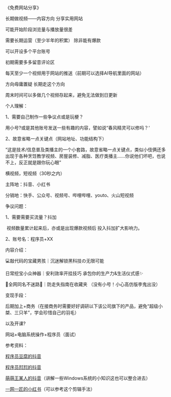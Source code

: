 
《免费网站分享》


长期做视频——内容方向 分享实用网站



可能开始阶段浏览量与播放量很差

需要长期运营（至少半年的积累） 除非能有爆款

可以开设多个平台账号

初期需要多多留意评论区

每天至少一个视频用于网站的推送（前期可以选择AI导航里面的网站）

方向毋庸置疑 长期走这个方向

周末时间可以多做几个视频存起来，避免无法做到日更新





个人理解：

1、需要自己制作一些争议点或是玩梗？

​	用小号?或是其他账号发送一些有趣的内容，譬如说“春风精灵可以修吗？‘

2、故意省略一点关键点（网站地址、功能结构下）

“这是技术/信息普及类播主的一个小套路，故意省略一点关键点，类似小伎俩还多出现于各种烹饪教学视频、房屋装修、减脂、医疗类播主……你说他们坏吧，也说不上，反正就是跟你玩心眼”



横视频，短视频（30秒之内）

主阵地：抖音、小红书

分销地：快手、公众号、视频号、哔哩哔哩、youto、火山短视频






争议问题：

1、需要需要买流量？抖加

​	视频数量累计起来后，亦或是出现爆款视频后 投入抖加扩大影响力。

2、账号名：程序员+XX




内容介绍：

💻敲代码的宝藏男孩｜沉迷解锁黑科技の无限可能

日常挖宝小众神器｜安利效率开挂技巧
承包你的生产力&生活仪式感✨

🚨全网同名不迷路👣｜防走失指南在收藏夹
（没有小号！小心高仿版李鬼出没）


变现手段：

后期加上+商务（在接商务时需要好好调研以下该公司旗下的产品，避免“超级小桀、三只羊”，学会珍惜自己的羽毛）


以及开课?


网站+电脑系统操作+程序员（面试）



参考资料：

[程序员豆腐的抖音](https://www.douyin.com/user/MS4wLjABAAAA5ouSO6eKn3rNuN31WZNCLAOueFgtKwBv5aM-znWcT84?from_tab_name=main&vid=7482209616932228403)

[程序员怼怼的抖音](https://www.douyin.com/user/MS4wLjABAAAA5KdjklhpiQe76oznjwjEeNQAszeYz5hfQ7gqOFdi5iYBx8-v9BGK2BKpfpYztoEG?from_tab_name=main)

[萌萌王某人的抖音](https://www.douyin.com/?vid=7502390687195745576&recommend=1)（讲解一些Windows系统的小知识这也可以整合进去）

[一网一匠的小红书](https://www.xiaohongshu.com/user/profile/5ccd8db50000000010012666?channel_type=web_note_detail_r10&parent_page_channel_type=web_profile_board&xsec_token=ABeSzsOS3YSOQgvsp2TXoHbL_cFqH15g8j2_MsG6gXXpg=&xsec_source=pc_note)（可以参考这个剪辑手法）
